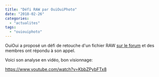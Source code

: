 ```yaml
---
title: "Défi RAW par OuiOuiPhoto"
date: "2018-02-26"
categories: 
  - "actualites"
tags: 
  - "ouiouiphoto"
---
```


OuiOui a proposé un défi de retouche d'un fichier RAW [sur le forum](https://darktable.fr/forum/showthread.php?tid=2387) et des membres ont répondu à son appel.

Voici son analyse en vidéo, bon visionnage:

https://www.youtube.com/watch?v=KbbZPybFTx8
